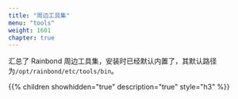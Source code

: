```yaml
---
title: "周边工具集"
menu: "tools"
weight: 1601
chapter: true
---
```



汇总了 Rainbond 周边工具集，安装时已经默认内置了，其默认路径为`/opt/rainbond/etc/tools/bin`。


{{% children showhidden="true" description="true" style="h3"  %}}
